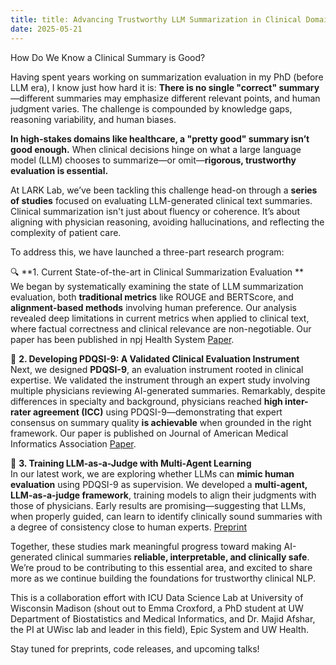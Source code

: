 ```yaml
---
title: title: Advancing Trustworthy LLM Summarization in Clinical Domains: Current State, A Novel Instrument, and LLM-as-a-Judge    
date: 2025-05-21
---
```


How Do We Know a Clinical Summary is Good?

Having spent years working on summarization evaluation in my PhD (before LLM era), I know just how hard it is: **There is no single "correct" summary**—different summaries may emphasize different relevant points, and human judgment varies. The challenge is compounded by knowledge gaps, reasoning variability, and human biases. 

**In high-stakes domains like healthcare, a "pretty good" summary isn’t good enough.** When clinical decisions hinge on what a large language model (LLM) chooses to summarize—or omit—**rigorous, trustworthy evaluation is essential.**

At LARK Lab, we’ve been tackling this challenge head-on through a **series of studies** focused on evaluating LLM-generated clinical text summaries. Clinical summarization isn't just about fluency or coherence. It’s about aligning with physician reasoning, avoiding hallucinations, and reflecting the complexity of patient care. 

To address this, we have launched a three-part research program:

🔍 **1. Current State-of-the-art in Clinical Summarization Evaluation **  
We began by systematically examining the state of LLM summarization evaluation, both **traditional metrics** like ROUGE and BERTScore, and **alignment-based methods** involving human preference. Our analysis revealed deep limitations in current metrics when applied to clinical text, where factual correctness and clinical relevance are non-negotiable. Our paper has been published in npj Health System [Paper](https://www.nature.com/articles/s44401-024-00011-2).  

🧪 **2. Developing PDQSI-9: A Validated Clinical Evaluation Instrument**  
Next, we designed **PDQSI-9**, an evaluation instrument rooted in clinical expertise. We validated the instrument through an expert study involving multiple physicians reviewing AI-generated summaries. Remarkably, despite differences in specialty and background, physicians reached **high inter-rater agreement (ICC)** using PDQSI-9—demonstrating that expert consensus on summary quality **is achievable** when grounded in the right framework. Our paper is published on Journal of American Medical Informatics Association [Paper](https://academic.oup.com/jamia/article-abstract/32/6/1050/8125016?redirectedFrom=fulltext&login=false). 


🤖 **3. Training LLM-as-a-Judge with Multi-Agent Learning**  
In our latest work, we are exploring whether LLMs can **mimic human evaluation** using PDQSI-9 as supervision. We developed a **multi-agent, LLM-as-a-judge framework**, training models to align their judgments with those of physicians. Early results are promising—suggesting that LLMs, when properly guided, can learn to identify clinically sound summaries with a degree of consistency close to human experts. [Preprint](https://www.medrxiv.org/content/10.1101/2025.04.22.25326219v2)

Together, these studies mark meaningful progress toward making AI-generated clinical summaries **reliable, interpretable, and clinically safe**. We’re proud to be contributing to this essential area, and excited to share more as we continue building the foundations for trustworthy clinical NLP.

This is a collaboration effort with ICU Data Science Lab at University of Wisconsin Madison (shout out to Emma Croxford, a PhD student at UW Department of Biostatistics and Medical Informatics, and Dr. Majid Afshar, the PI at UWisc lab and leader in this field), Epic System and UW Health. 

Stay tuned for preprints, code releases, and upcoming talks!

